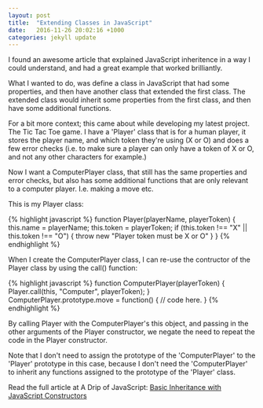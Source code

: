 ```yaml
---
layout: post
title:  "Extending Classes in JavaScript"
date:   2016-11-26 20:02:16 +1000
categories: jekyll update
---
```

I found an awesome article that explained JavaScript inheritence in a way I could understand, and had a great example that worked brilliantly.

What I wanted to do, was define a class in JavaScript that had some properties, and then have another class that extended the first class. The extended class would inherit some properties from the first class, and then have some additional functions.

For a bit more context; this came about while developing my latest project. The Tic Tac Toe game. I have a 'Player' class that is for a human player, it stores the player name, and which token they're using (X or O) and does a few error checks (i.e. to make sure a player can only have a token of X or O, and not any other characters for example.)

Now I want a ComputerPlayer class, that still has the same properties and error checks, but also has some additional functions that are only relevant to a computer player. I.e. making a move etc.

This is my Player class:

{% highlight javascript %}
function Player(playerName, playerToken) {
  this.name = playerName;
  this.token = playerToken;
  if (this.token !== "X" || this.token !== "O") {
    throw new "Player token must be X or O"
  }
}
{% endhighlight %}

When I create the ComputerPlayer class, I can re-use the contructor of the Player class by using the call() function:

{% highlight javascript %}
function ComputerPlayer(playerToken) {
  Player.call(this, "Computer", playerToken);
}
ComputerPlayer.prototype.move = function() {
  // code here.
}
{% endhighlight %}

By calling Player with the ComputerPlayer's this object, and passing in the other arguments of the Player constructor, we negate the need to repeat the code in the Player constructor.

Note that I don't need to assign the prototype of the 'ComputerPlayer' to the 'Player' prototype in this case, because I don't need the 'ComputerPlayer' to inherit any functions assigned to the prototype of the 'Player' class.

Read the full article at A Drip of JavaScript: [Basic Inheritance with JavaScript Constructors][article-link]

 [article-link]: http://adripofjavascript.com/blog/drips/basic-inheritance-with-javascript-constructors.html
